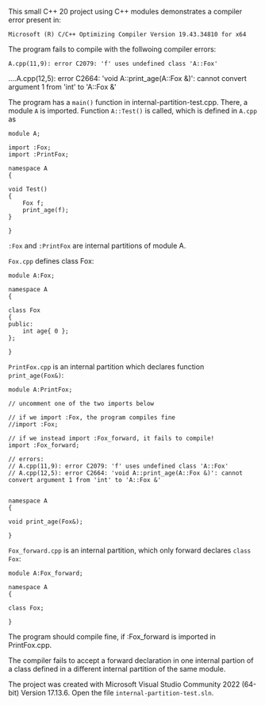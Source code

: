 This small C++ 20 project using C++ modules demonstrates a compiler
error present in:

    Microsoft (R) C/C++ Optimizing Compiler Version 19.43.34810 for x64

The program fails to compile with the follwoing compiler errors:

    A.cpp(11,9): error C2079: 'f' uses undefined class 'A::Fox'
....A.cpp(12,5): error C2664: 'void A::print_age(A::Fox &)': cannot convert argument 1 from 'int' to 'A::Fox &'

The program has a `main()` function in internal-partition-test.cpp. There, a module `A` is imported. Function `A::Test()` is called, which is defined in `A.cpp` as


    module A;

    import :Fox;
    import :PrintFox;

    namespace A
    {

    void Test()
    {
        Fox f;
        print_age(f);
    }

    }

`:Fox` and `:PrintFox` are internal partitions of module A.

`Fox.cpp` defines class Fox:

    module A:Fox;

    namespace A
    {

    class Fox
    {
    public:
        int age{ 0 };
    };

    }

`PrintFox.cpp` is an internal partition which declares function `print_age(Fox&)`:


    module A:PrintFox;

    // uncomment one of the two imports below

    // if we import :Fox, the program compiles fine
    //import :Fox;

    // if we instead import :Fox_forward, it fails to compile!
    import :Fox_forward;

    // errors:
    // A.cpp(11,9): error C2079: 'f' uses undefined class 'A::Fox'
    // A.cpp(12,5): error C2664: 'void A::print_age(A::Fox &)': cannot convert argument 1 from 'int' to 'A::Fox &'


    namespace A
    {

    void print_age(Fox&);

    }


`Fox_forward.cpp` is an internal partition, which only forward declares `class Fox`:

    module A:Fox_forward;

    namespace A
    {

    class Fox;

    }

The program should compile fine, if :Fox_forward is imported in PrintFox.cpp.

The compiler fails to accept a forward declaration in one internal partion of a class defined in a different internal partition of the same module.

The project was created with Microsoft Visual Studio Community 2022 (64-bit) Version 17.13.6.
Open the file `internal-partition-test.sln`.
